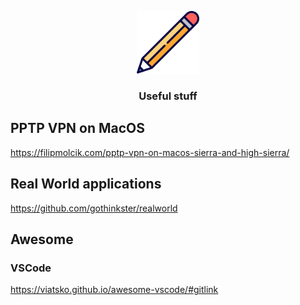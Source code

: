 <p align="center">
  <img height="100" width="100" src="pencil.svg" />
  <h3 align="center">Useful stuff</h3>
</p>

## PPTP VPN on MacOS
https://filipmolcik.com/pptp-vpn-on-macos-sierra-and-high-sierra/

## Real World applications
https://github.com/gothinkster/realworld

## Awesome
### VSCode
https://viatsko.github.io/awesome-vscode/#gitlink
